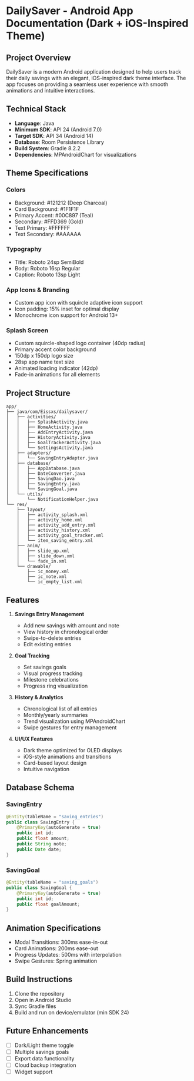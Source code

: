 # DailySaver - Android App Documentation (Dark + iOS-Inspired Theme)

## Project Overview
DailySaver is a modern Android application designed to help users track their daily savings with an elegant, iOS-inspired dark theme interface. The app focuses on providing a seamless user experience with smooth animations and intuitive interactions.

## Technical Stack
- **Language**: Java
- **Minimum SDK**: API 24 (Android 7.0)
- **Target SDK**: API 34 (Android 14)
- **Database**: Room Persistence Library
- **Build System**: Gradle 8.2.2
- **Dependencies**: MPAndroidChart for visualizations

## Theme Specifications
### Colors
- Background: #121212 (Deep Charcoal)
- Card Background: #1F1F1F
- Primary Accent: #00C897 (Teal)
- Secondary: #FFD369 (Gold)
- Text Primary: #FFFFFF
- Text Secondary: #AAAAAA

### Typography
- Title: Roboto 24sp SemiBold
- Body: Roboto 16sp Regular
- Caption: Roboto 13sp Light

### App Icons & Branding
- Custom app icon with squircle adaptive icon support
- Icon padding: 15% inset for optimal display
- Monochrome icon support for Android 13+

### Splash Screen
- Custom squircle-shaped logo container (40dp radius)
- Primary accent color background
- 150dp x 150dp logo size
- 28sp app name text size
- Animated loading indicator (42dp)
- Fade-in animations for all elements

## Project Structure
```
app/
├── java/com/Eissxs/dailysaver/
│   ├── activities/
│   │   ├── SplashActivity.java
│   │   ├── HomeActivity.java
│   │   ├── AddEntryActivity.java
│   │   ├── HistoryActivity.java
│   │   ├── GoalTrackerActivity.java
│   │   └── SettingsActivity.java
│   ├── adapters/
│   │   └── SavingEntryAdapter.java
│   ├── database/
│   │   ├── AppDatabase.java
│   │   ├── DateConverter.java
│   │   ├── SavingDao.java
│   │   ├── SavingEntry.java
│   │   └── SavingGoal.java
│   └── utils/
│       └── NotificationHelper.java
└── res/
    ├── layout/
    │   ├── activity_splash.xml
    │   ├── activity_home.xml
    │   ├── activity_add_entry.xml
    │   ├── activity_history.xml
    │   ├── activity_goal_tracker.xml
    │   └── item_saving_entry.xml
    ├── anim/
    │   ├── slide_up.xml
    │   ├── slide_down.xml
    │   └── fade_in.xml
    └── drawable/
        ├── ic_money.xml
        ├── ic_note.xml
        └── ic_empty_list.xml
```

## Features
1. **Savings Entry Management**
   - Add new savings with amount and note
   - View history in chronological order
   - Swipe-to-delete entries
   - Edit existing entries

2. **Goal Tracking**
   - Set savings goals
   - Visual progress tracking
   - Milestone celebrations
   - Progress ring visualization

3. **History & Analytics**
   - Chronological list of all entries
   - Monthly/yearly summaries
   - Trend visualization using MPAndroidChart
   - Swipe gestures for entry management

4. **UI/UX Features**
   - Dark theme optimized for OLED displays
   - iOS-style animations and transitions
   - Card-based layout design
   - Intuitive navigation

## Database Schema
### SavingEntry
```java
@Entity(tableName = "saving_entries")
public class SavingEntry {
    @PrimaryKey(autoGenerate = true)
    public int id;
    public float amount;
    public String note;
    public Date date;
}
```

### SavingGoal
```java
@Entity(tableName = "saving_goals")
public class SavingGoal {
    @PrimaryKey(autoGenerate = true)
    public int id;
    public float goalAmount;
}
```

## Animation Specifications
- Modal Transitions: 300ms ease-in-out
- Card Animations: 200ms ease-out
- Progress Updates: 500ms with interpolation
- Swipe Gestures: Spring animation

## Build Instructions
1. Clone the repository
2. Open in Android Studio
3. Sync Gradle files
4. Build and run on device/emulator (min SDK 24)

## Future Enhancements
- [ ] Dark/Light theme toggle
- [ ] Multiple savings goals
- [ ] Export data functionality
- [ ] Cloud backup integration
- [ ] Widget support